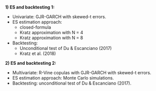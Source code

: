 **1) ES and backtesting 1:**
  - Univariate: GJR-GARCH with skewed-t errors.
  - ES estimation approach: 
    * closed-formula
    * Kratz approximation with N = 4
    * Kratz approximation with N = 8
  - Backtesting: 
    * Unconditional test of Du & Escanciano (2017)
    * Kratz et al. (2018) 
  
**2) ES and backtesting 2:**
  - Multivariate: R-Vine copulas with GJR-GARCH with skewed-t errors.
  - ES estimation approach: Monte Carlo simulations.
  - Backtesting: unconditional test of Du & Escanciano (2017).
